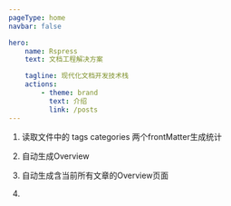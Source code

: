 ```yaml
---
pageType: home
navbar: false

hero:
    name: Rspress
    text: 文档工程解决方案

    tagline: 现代化文档开发技术栈
    actions:
        - theme: brand
          text: 介绍
          link: /posts
---
```


1. 读取文件中的 tags categories 两个frontMatter生成统计

2. 自动生成Overview

3. 自动生成含当前所有文章的Overview页面

4. 
